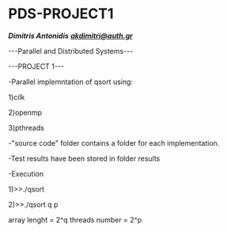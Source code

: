 # PDS-PROJECT1
***Dimitris Antonidis***
***akdimitri@auth.gr***

---Parallel and Distributed Systems---

---PROJECT 1---


-Parallel implemntation of qsort using:

1)cilk

2)openmp

3)pthreads

-"source code" folder contains a folder for each implementation.

-Test results have been stored in folder results

-Execution

1)>>./qsort 

2)>>./qsort q p
  
 

array lenght = 2^q
threads number = 2^p

